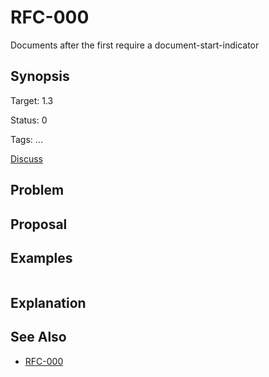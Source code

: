 RFC-000
=======

Documents after the first require a document-start-indicator

## Synopsis

Target: 1.3

Status: 0

Tags: ...

[Discuss](../../issues/0)

## Problem

## Proposal

## Examples

```
```

## Explanation

## See Also

* [RFC-000](RFC-000.md)
